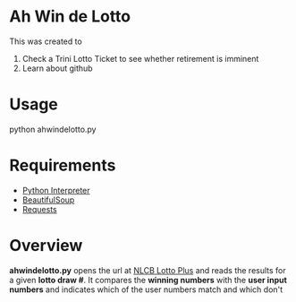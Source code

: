 # Ah Win de Lotto

This was created to 

1. Check a Trini Lotto Ticket to see whether retirement is imminent
2. Learn about github

# Usage
python ahwindelotto.py

# Requirements
* [Python Interpreter](https://www.python.org/downloads/)
* [BeautifulSoup](https://www.crummy.com/software/BeautifulSoup/bs4/doc/)
* [Requests](https://requests.readthedocs.io/en/master/)

# Overview

**ahwindelotto.py** opens the url at [NLCB Lotto Plus](http://www.nlcbplaywhelotto.com/nlcb-lotto-plus-results) and reads the results for a given **lotto draw #**. It compares the **winning numbers** with the **user input numbers** and indicates which of the user numbers match and which don't

